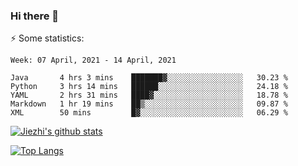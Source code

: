 ### Hi there 👋

⚡ Some statistics:

<!--START_SECTION:waka-->
```text
Week: 07 April, 2021 - 14 April, 2021

Java       4 hrs 3 mins    ███████▓░░░░░░░░░░░░░░░░░   30.23 % 
Python     3 hrs 14 mins   ██████░░░░░░░░░░░░░░░░░░░   24.18 % 
YAML       2 hrs 31 mins   ████▓░░░░░░░░░░░░░░░░░░░░   18.78 % 
Markdown   1 hr 19 mins    ██▒░░░░░░░░░░░░░░░░░░░░░░   09.87 % 
XML        50 mins         █▓░░░░░░░░░░░░░░░░░░░░░░░   06.29 % 
```
<!--END_SECTION:waka-->

[![Jiezhi's github stats](https://github-readme-stats.vercel.app/api?username=Jiezhi&show_icons=true)](https://github.com/Jiezhi/github-readme-stats)

[![Top Langs](https://github-readme-stats.vercel.app/api/top-langs/?username=Jiezhi&hide=javascript,html)](https://github.com/Jiezhi/github-readme-stats)
<!--
**Jiezhi/Jiezhi** is a ✨ _special_ ✨ repository because its `README.md` (this file) appears on your GitHub profile.

Here are some ideas to get you started:

- 🔭 I’m currently working on ...
- 🌱 I’m currently learning ...
- 👯 I’m looking to collaborate on ...
- 🤔 I’m looking for help with ...
- 💬 Ask me about ...
- 📫 How to reach me: ...
- 😄 Pronouns: ...
- ⚡ Fun fact: ...
-->

